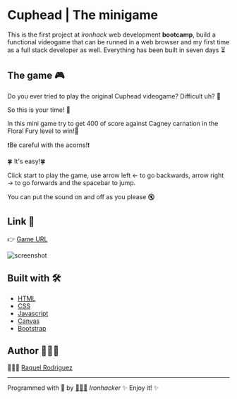 # Cuphead | The minigame

This is the first project at *ironhack* web development **bootcamp**, build a functional videogame that can be runned in a web browser and my first time as a full stack developer as well. Everything has been built in seven days ⏳

## The game 🎮

Do you ever tried to play the original Cuphead videogame? Difficult uh? 💢

So this is your time! 🥳  

In this mini game try to get 400 of score against Cagney carnation in the Floral Fury level to win!🌼

❗️Be careful with the acorns!❗️

🍀 It's easy!🍀 


Click start to play the game, use arrow left ← to go backwards, arrow right → to go forwards
and the spacebar to jump.

You can put the sound on and off as you please 🔇

## Link 🔗
👉  [Game URL](https://cuphead-game.netlify.app/)

![screenshot](https://i.ibb.co/8Kpbmsc/Captura-de-pantalla-2021-04-07-a-las-13-00-39-2.png)


## Built with 🛠

* [HTML](https://www.w3schools.com/html/html_intro.asp)
* [CSS](https://www.w3schools.com/css/css_intro.asp)
* [Javascript](https://www.w3schools.com/js/js_intro.asp)
* [Canvas](https://www.w3schools.com/graphics/canvas_intro.asp)
* [Bootstrap](https://www.w3schools.com/bootstrap4/bootstrap_get_started.asp)

## Author 🙋🏻‍♀

👩🏻‍💻  [Raquel Rodriguez](https://github.com/srtamaciel) 

---

Programmed with 💪  by [🙋🏻‍♀️](https://github.com/srtamaciel)   *Ironhacker*   ✨ Enjoy it! ✨